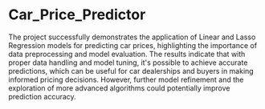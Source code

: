 # Car_Price_Predictor
The project successfully demonstrates the application of Linear and Lasso Regression models for predicting car prices, highlighting the importance of data preprocessing and model evaluation. The results indicate that with proper data handling and model tuning, it's possible to achieve accurate predictions, which can be useful for car dealerships and buyers in making informed pricing decisions. However, further model refinement and the exploration of more advanced algorithms could potentially improve prediction accuracy.
